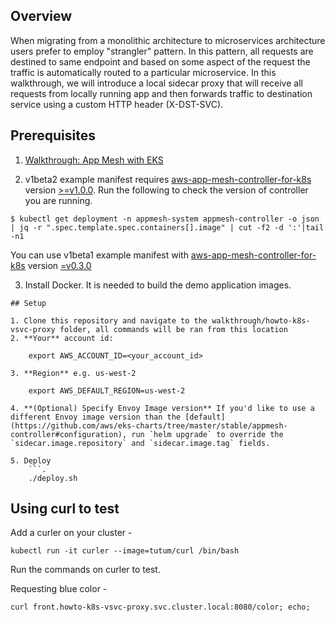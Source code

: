 ## Overview
When migrating from a monolithic architecture to microservices architecture users prefer to employ "strangler" pattern. In this pattern, all requests are destined to same endpoint and based on some aspect of the request the traffic is automatically routed to a particular microservice. In this walkthrough, we will introduce a local sidecar proxy that will receive all requests from locally running app and then forwards traffic to destination service using a custom HTTP header (X-DST-SVC). 

## Prerequisites
1. [Walkthrough: App Mesh with EKS](../eks/)

2. v1beta2 example manifest requires [aws-app-mesh-controller-for-k8s](https://github.com/aws/aws-app-mesh-controller-for-k8s) version [>=v1.0.0](https://github.com/aws/aws-app-mesh-controller-for-k8s/releases/tag/v1.0.0). Run the following to check the version of controller you are running.
```
$ kubectl get deployment -n appmesh-system appmesh-controller -o json | jq -r ".spec.template.spec.containers[].image" | cut -f2 -d ':'|tail -n1
```

You can use v1beta1 example manifest with [aws-app-mesh-controller-for-k8s](https://github.com/aws/aws-app-mesh-controller-for-k8s) version [=v0.3.0](https://github.com/aws/aws-app-mesh-controller-for-k8s/blob/legacy-controller/CHANGELOG.md)

3. Install Docker. It is needed to build the demo application images.

```
## Setup

1. Clone this repository and navigate to the walkthrough/howto-k8s-vsvc-proxy folder, all commands will be ran from this location
2. **Your** account id:

    export AWS_ACCOUNT_ID=<your_account_id>

3. **Region** e.g. us-west-2

    export AWS_DEFAULT_REGION=us-west-2

4. **(Optional) Specify Envoy Image version** If you'd like to use a different Envoy image version than the [default](https://github.com/aws/eks-charts/tree/master/stable/appmesh-controller#configuration), run `helm upgrade` to override the `sidecar.image.repository` and `sidecar.image.tag` fields.

5. Deploy
    ```.
    ./deploy.sh
```

## Using curl to test

Add a curler on your cluster -
```
kubectl run -it curler --image=tutum/curl /bin/bash
```

Run the commands on curler to test.

Requesting blue color -
```
curl front.howto-k8s-vsvc-proxy.svc.cluster.local:8080/color; echo;
```
